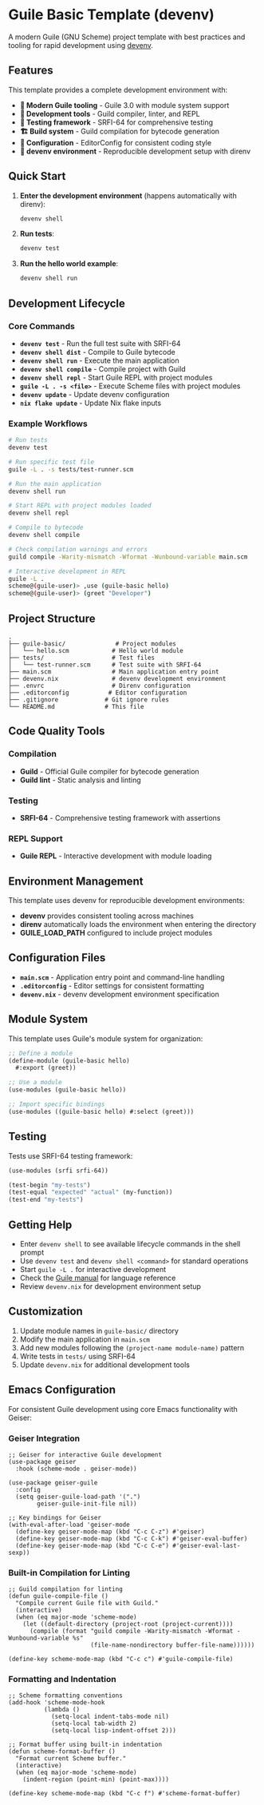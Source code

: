 # Guile Basic Template (devenv)

A modern Guile (GNU Scheme) project template with best practices and tooling for rapid development using [devenv](https://github.com/cachix/devenv).

## Features

This template provides a complete development environment with:

- **🐧 Modern Guile tooling** - Guile 3.0 with module system support
- **🔧 Development tools** - Guild compiler, linter, and REPL
- **🧪 Testing framework** - SRFI-64 for comprehensive testing
- **🏗️ Build system** - Guild compilation for bytecode generation
- **📝 Configuration** - EditorConfig for consistent coding style
- **🔄 devenv environment** - Reproducible development setup with direnv

## Quick Start

1. **Enter the development environment** (happens automatically with direnv):
   ```bash
   devenv shell
   ```

2. **Run tests**:
   ```bash
   devenv test
   ```

3. **Run the hello world example**:
   ```bash
   devenv shell run
   ```

## Development Lifecycle

### Core Commands

- **`devenv test`** - Run the full test suite with SRFI-64
- **`devenv shell dist`** - Compile to Guile bytecode
- **`devenv shell run`** - Execute the main application
- **`devenv shell compile`** - Compile project with Guild
- **`devenv shell repl`** - Start Guile REPL with project modules
- **`guile -L . -s <file>`** - Execute Scheme files with project modules
- **`devenv update`** - Update devenv configuration
- **`nix flake update`** - Update Nix flake inputs

### Example Workflows

```bash
# Run tests
devenv test

# Run specific test file
guile -L . -s tests/test-runner.scm

# Run the main application
devenv shell run

# Start REPL with project modules loaded
devenv shell repl

# Compile to bytecode
devenv shell compile

# Check compilation warnings and errors
guild compile -Warity-mismatch -Wformat -Wunbound-variable main.scm

# Interactive development in REPL
guile -L .
scheme@(guile-user)> ,use (guile-basic hello)
scheme@(guile-user)> (greet "Developer")
```

## Project Structure

```
.
├── guile-basic/              # Project modules
│   └── hello.scm            # Hello world module
├── tests/                   # Test files
│   └── test-runner.scm      # Test suite with SRFI-64
├── main.scm                 # Main application entry point
├── devenv.nix               # devenv development environment
├── .envrc                   # Direnv configuration
├── .editorconfig           # Editor configuration
├── .gitignore             # Git ignore rules
└── README.md              # This file
```

## Code Quality Tools

### Compilation
- **Guild** - Official Guile compiler for bytecode generation
- **Guild lint** - Static analysis and linting

### Testing
- **SRFI-64** - Comprehensive testing framework with assertions

### REPL Support
- **Guile REPL** - Interactive development with module loading

## Environment Management

This template uses devenv for reproducible development environments:

- **devenv** provides consistent tooling across machines
- **direnv** automatically loads the environment when entering the directory
- **GUILE_LOAD_PATH** configured to include project modules

## Configuration Files

- **`main.scm`** - Application entry point and command-line handling
- **`.editorconfig`** - Editor settings for consistent formatting
- **`devenv.nix`** - devenv development environment specification

## Module System

This template uses Guile's module system for organization:

```scheme
;; Define a module
(define-module (guile-basic hello)
  #:export (greet))

;; Use a module
(use-modules (guile-basic hello))

;; Import specific bindings
(use-modules ((guile-basic hello) #:select (greet)))
```

## Testing

Tests use SRFI-64 testing framework:

```scheme
(use-modules (srfi srfi-64))

(test-begin "my-tests")
(test-equal "expected" "actual" (my-function))
(test-end "my-tests")
```

## Getting Help

- Enter `devenv shell` to see available lifecycle commands in the shell prompt
- Use `devenv test` and `devenv shell <command>` for standard operations
- Start `guile -L .` for interactive development
- Check the [Guile manual](https://www.gnu.org/software/guile/manual/) for language reference
- Review `devenv.nix` for development environment setup

## Customization

1. Update module names in `guile-basic/` directory
2. Modify the main application in `main.scm`
3. Add new modules following the `(project-name module-name)` pattern
4. Write tests in `tests/` using SRFI-64
5. Update `devenv.nix` for additional development tools

## Emacs Configuration

For consistent Guile development using core Emacs functionality with Geiser:

### Geiser Integration
```elisp
;; Geiser for interactive Guile development
(use-package geiser
  :hook (scheme-mode . geiser-mode))

(use-package geiser-guile
  :config
  (setq geiser-guile-load-path '(".")
        geiser-guile-init-file nil))

;; Key bindings for Geiser
(with-eval-after-load 'geiser-mode
  (define-key geiser-mode-map (kbd "C-c C-z") #'geiser)
  (define-key geiser-mode-map (kbd "C-c C-k") #'geiser-eval-buffer)
  (define-key geiser-mode-map (kbd "C-c C-e") #'geiser-eval-last-sexp))
```

### Built-in Compilation for Linting
```elisp
;; Guild compilation for linting
(defun guile-compile-file ()
  "Compile current Guile file with Guild."
  (interactive)
  (when (eq major-mode 'scheme-mode)
    (let ((default-directory (project-root (project-current))))
      (compile (format "guild compile -Warity-mismatch -Wformat -Wunbound-variable %s"
                       (file-name-nondirectory buffer-file-name))))))

(define-key scheme-mode-map (kbd "C-c c") #'guile-compile-file)
```

### Formatting and Indentation
```elisp
;; Scheme formatting conventions
(add-hook 'scheme-mode-hook
          (lambda ()
            (setq-local indent-tabs-mode nil)
            (setq-local tab-width 2)
            (setq-local lisp-indent-offset 2)))

;; Format buffer using built-in indentation
(defun scheme-format-buffer ()
  "Format current Scheme buffer."
  (interactive)
  (when (eq major-mode 'scheme-mode)
    (indent-region (point-min) (point-max))))

(define-key scheme-mode-map (kbd "C-c f") #'scheme-format-buffer)